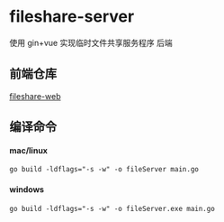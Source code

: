 # fileshare-server

使用 gin+vue 实现临时文件共享服务程序 后端

## 前端仓库

[fileshare-web](https://github.com/sxzhi799/fileshare-web)

## 编译命令

#### mac/linux
`go build -ldflags="-s -w" -o fileServer main.go`

#### windows
`go build -ldflags="-s -w" -o fileServer.exe main.go`




